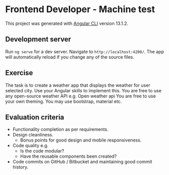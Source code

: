 # Frontend Developer - Machine test

This project was generated with [Angular CLI](https://github.com/angular/angular-cli) version 13.1.2.

## Development server

Run `ng serve` for a dev server. Navigate to `http://localhost:4200/`. The app will automatically reload if you change any of the source files.

## Exercise

The task is to create a weather app that displays the weather for user
selected city. Use your Angular skills to implement this.
You are free to use any open-source weather API e.g. Open weather api
You are free to use your own theming. You may use bootstrap, material
etc.

## Evaluation criteria
- Functionality completion as per requirements.
- Design cleanliness.
    - Bonus points for good design and mobile responsiveness.
- Code quality e.g.
    - Is the code modular?
    - Have the reusable components been created?
- Code commits on GitHub / Bitbucket and maintaining good commit history.
